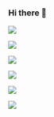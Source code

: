 ### Hi there 👋

<!--
**furuyashikiiori/furuyashikiiori** is a ✨ _special_ ✨ repository because its `README.md` (this file) appears on your GitHub profile.

Here are some ideas to get you started:

- 🔭 I’m currently working on ...
- 🌱 I’m currently learning ...
- 👯 I’m looking to collaborate on ...
- 🤔 I’m looking for help with ...
- 💬 Ask me about ...
- 📫 How to reach me: ...
- 😄 Pronouns: ...
- ⚡ Fun fact: ...
-->
![](https://github-readme-stats.vercel.app/api/top-langs?username=furuyashikiiori&show_icons=true&locale=en&layout=compact)

![](https://skillicons.dev/icons?i=html,css,js,react,python,php、flask)

![](https://github-readme-stats.vercel.app/apiusername=furuyashikiiori&show_icons=true&theme=compact)

![](http://github-profile-summary-cards.vercel.app/api/cards/profile-details?username=furuyashikiiori&theme=aura_dark)

![](http://github-profile-summary-cards.vercel.app/api/cards/stats?username=furuyashikiiori&theme=aura_dark)

![](http://github-profile-summary-cards.vercel.app/api/cards/productive-time?username=furuyashikiiori&theme=aura_dark&utcOffset=8)
